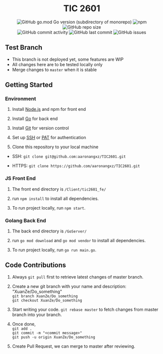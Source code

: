 <h1 align = "center"> TIC 2601 </h1>
<p align="center">
<img alt="GitHub go.mod Go version (subdirectory of monorepo)" src="https://img.shields.io/github/go-mod/go-version/aaronangxz/TIC2601?filename=GoServer%2Fgo.mod&style=plastic">
<img alt="npm" src="https://img.shields.io/npm/v/npm">
<img alt="GitHub repo size" src="https://img.shields.io/github/repo-size/aaronangxz/TIC2601">
<br>
<img alt="GitHub commit activity" src="https://img.shields.io/github/commit-activity/m/aaronangxz/TIC2601">
<img alt="GitHub last commit" src="https://img.shields.io/github/last-commit/aaronangxz/TIC2601">
<img alt="GitHub issues" src="https://img.shields.io/github/issues/aaronangxz/TIC2601">
</p>

<h2>Test Branch</h2>

- This branch is not deployed yet, some features are WIP
- All changes here are to be tested locally only
- Merge changes to `master` when it is stable

<h2>Getting Started</h2>

<h3>Environment</h3>

1. Install [Node.js](https://nodejs.org/en/) and npm for front end

2. Install [Go](https://golang.org/doc/install) for back end

3. Install [Git](https://git-scm.com/book/en/v2/Getting-Started-Installing-Git) for version control

4. Set up [SSH](https://docs.github.com/en/github/authenticating-to-github/connecting-to-github-with-ssh) or [PAT](https://docs.github.com/en/github/authenticating-to-github/keeping-your-account-and-data-secure/creating-a-personal-access-token) for authentication

4. Clone this repository to your local machine<br>

- SSH: `git clone git@github.com:aaronangxz/TIC2601.git`

- HTTPS: `git clone https://github.com/aaronangxz/TIC2601.git`

<h3>JS Front End</h3>

1. The front end directory is `/Client/tic2601_fe/`

2. run `npm install` to install all dependencies.

3. To run project locally, run `npm start`.

<h3>Golang Back End</h3>

1. The back end directory is `/GoServer/`

2. run `go mod download` and `go mod vendor` to install all dependencies.

3. To run project locally, run `go run main.go`.

<h2>Code Contributions</h2>

1. Always `git pull` first to retrieve latest changes of master branch.

2. Create a new git branch with your name and description: "XuanZe/Do_something"<br>
`git branch XuanZe/Do_something`<br>
`git checkout XuanZe/Do_something`

3. Start writing your code. `git rebase master` to fetch changes from master branch into your branch.

4. Once done, <br>
`git add .`<br>
`git commit -m "<commit message>"`<br>
`git push -u origin XuanZe/Do_something`

5. Create Pull Request, we can merge to master after reviewing.